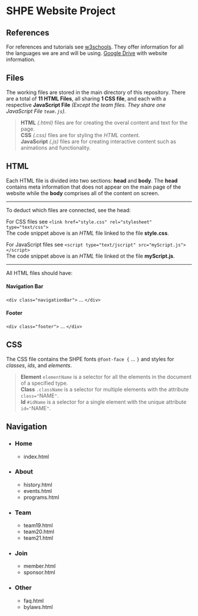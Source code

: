 # SHPE Website Project

## References
For references and tutorials see [w3schools](https://www.w3schools.com). They offer information for all the languages we are and will be using.
[Google Drive](https://drive.google.com/drive/folders/13NLnJd46wAAWkXQJ4704ZHu32EO3EtUA?usp=sharing) with website information.

## Files
The working files are stored in the main directory of this repository. There are a total of **11 HTML Files**, all sharing **1 CSS file**, and each with a respective **JavaScript File** *(Except the team files. They share one JavaScript File `team.js`)*.

> **HTML** *(.html)* files are for creating the overal content and text for the page.\
> **CSS** *(.css)* files are for styling the *HTML* content.\
> **JavaScript** *(.js)* files are for creating interactive content such as animations and functionality.

## HTML
Each HTML file is divided into two sections: **head** and **body**. The **head** contains meta information that does not appear on the main page of the website while the **body** comprises all of the content on screen.

---
To deduct which files are connected, see the head:

For CSS files see `<link href="style.css" rel="stylesheet" type="text/css">`\
The code snippet above is an *HTML* file linked to the file **style.css**.

For JavaScript files see `<script type="text/jscript" src="myScript.js"></script>`\
The code snippet above is an *HTML* file linked ot the file **myScript.js**.

---
All HTML files should have:

#### Navigation Bar
`<div class="navigationBar">` ... `</div>`
#### Footer
`<div class="footer">` ... `</div>`

## CSS
The CSS file contains the SHPE fonts `@font-face {` ... `}` and styles for *classes*, *ids*, and *elements*.

> **Element** `elementName` is a selector for all the elements in the document of a specified type.\
> **Class** `.className` is a selector for multiple elements with the attribute `class="`NAME`"`.\
> **Id** `#idName` is a selector for a single element with the unique attribute `id="`NAME`"`.

## Navigation
- ### Home
  - index.html
- ### About
  - history.html
  - events.html
  - programs.html
- ### Team
  - team19.html
  - team20.html
  - team21.html
- ### Join
  - member.html
  - sponsor.html
- ### Other
  - faq.html
  - bylaws.html
